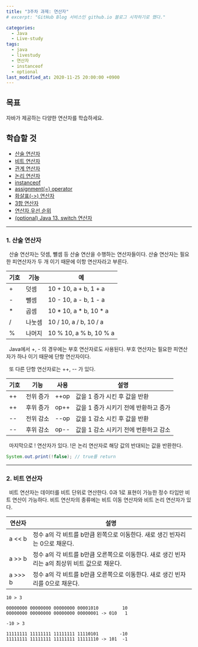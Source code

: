 ```yaml
---
title: "3주차 과제: 연산자"
# excerpt: "GitHub Blog 서비스인 github.io 블로그 시작하기로 했다."

categories:
  - Java
  - Live-study
tags:
  - java
  - livestudy
  - 연산자
  - instanceof
  - optional 
last_modified_at: 2020-11-25 20:00:00 +0900
---
```


## 목표
자바가 제공하는 다양한 연산자를 학습하세요.

## 학습할 것
- [산술 연산자]()
- [비트 연산자]()
- [관계 연산자]()
- [논리 연산자]()
- [instanceof]()
- [assignment(=) operator]()
- [화살표(->) 연산자]()
- [3항 연산자]()
- [연산자 우선 순위]()
- [(optional) Java 13. switch 연산자]()
---

### 1. 산술 연산자

&nbsp; 산술 연산자는 덧셈, 뺄셈 등 산술 연산을 수행하는 연산자들이다. 산술 연산자는 필요한 피연산자가 두 개 이기 때문에 이항 연산자라고 부른다.

|기호|기능|예|
|---|---|---|
|+|덧셈|10 + 10, a + b, 1 + a|
|-|뺄셈|10 - 10, a - b, 1 - a|
|*|곱셈|10 * 10, a * b, 10 * a|
|/|나눗셈|10 / 10, a / b, 10 / a|
|%|나머지|10 % 10, a % b, 10 % a|

&nbsp; Java에서 +, - 의 경우에는 부호 연산자로도 사용된다. 부호 연산자는 필요한 피연산자가 하나 이기 때문에 단항 연산자이다.

&nbsp; 또 다른 단항 연산자로는 ++, -- 가 있다.

|기호|기능|사용|설명|
|---|---|---|---|
|++|전위 증가|++op|값을 1 증가 시킨 후 값을 반환|
|++|후위 증가|op++|값을 1 증가 시키기 전에 반환하고 증가|
|--|전위 감소|--op|값을 1 감소 시킨 후 값을 반환|
|--|후위 감소|op--|값을 1 감소 시키기 전에 번환하고 감소|

&nbsp; 마지막으로 ! 연산자가 있다. !은 논리 연산자로 해당 값의 반대되는 값을 반환한다.

```java
System.out.print(!false); // true를 return
```

---

### 2. 비트 연산자

&nbsp; 비트 연산자는 데이터를 비트 단위로 연산한다. 0과 1로 표현이 가능한 정수 타입만 비트 연산이 가능하다. 비트 연산자의 종류에는 비트 이동 연산자와 비트 논리 연산자가 있다.

|연산자|설명|
|---|---|
|a << b|정수 a의 각 비트를 b만큼 왼쪽으로 이동한다. 새로 생긴 빈자리는 0으로 채운다.|
|a >> b|정수 a의 각 비트를 b만큼 오른쪽으로 이동한다. 새로 생긴 빈자리는 a의 최상위 비트 값으로 채운다.|
|a >>> b|정수 a의 각 비트를 b만큼 오른쪽으로 이동한다. 새로 생긴 빈자리를 0으로 채운다.|

```
10 > 3

00000000 00000000 00000000 00001010         10
00000000 00000000 00000000 00000001 -> 010   1
```

```
-10 > 3

11111111 11111111 11111111 11110101        -10
11111111 11111111 11111111 11111110 -> 101  -1
```